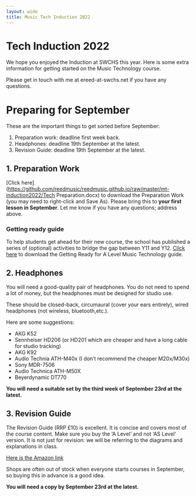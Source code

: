 ```yaml
---
layout: wide
title: Music Tech Induction 2022
---
```


# Tech Induction 2022

We hope you enjoyed the Induction at SWCHS this year. Here is some extra information for getting started on the Music Technology course.

Please get in touch with me at ereed-at-swchs.net if you have any questions.

# Preparing for September

These are the important things to get sorted before September:

1. Preparation work: deadline first week back.
1. Headphones: deadline 19th September at the latest.
1. Revision Guide: deadline 19th September at the latest.


## 1. Preparation Work

[Click here](https://github.com/reedmusic/reedmusic.github.io/raw/master/mt-induction2022/Tech Preparation.docx) to download the Preparation Work (you may need to right-click and Save As). Please bring this to **your first lesson in September**. Let me know if you have any questions; address above.

### Getting ready guide

To help students get ahead for their new course, the school has published a series of (optional) activities to bridge the gap between Y11 and Y12. [Click here](https://github.com/reedmusic/reedmusic.github.io/raw/master/mt-induction2022/Getting%20ready%20Mt%202022.docx) to download the Getting Ready for A Level Music Technology guide.

## 2. Headphones

You will need a good-quality pair of headphones. You do not need to spend a lot of money, but the headphones must be designed for studio use.

These should be closed-back, circumaural (cover your ears entirely), wired headphones (not wireless, bluetooth,etc.).

Here are some suggestions:

* AKG K52
* Sennheiser HD206 (or HD201 which are cheaper and have a long cable for studio tracking)
* AKG K92
* Audio Technia ATH-M40x (I don’t recommend the cheaper M20x/M30x)
* Sony MDR-7506
* Audio Technica ATH-M50X
* Beyerdynamic DT770

**You will need a suitable set by the third week of September 23rd at the latest.**

## 3. Revision Guide

The Revision Guide (RRP £10) is excellent. It is concise and covers most of the course content. Make sure you buy the ‘A Level’ and not ‘AS Level’ version. It is not just for revision: we will be referring to the diagrams and explanations in class.

[Here is the Amazon link](https://www.amazon.co.uk/Edexcel-Level-Music-Technology-Revision/dp/1785586343)

Shops are often out of stock when everyone starts courses in September, so buying this in advance is a good idea.

**You will need a copy by September 23rd at the latest.**
